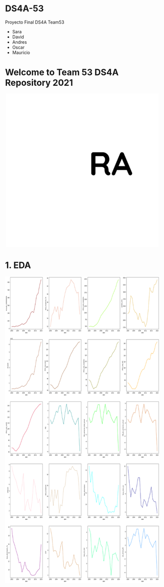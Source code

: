 # DS4A-53
Proyecto Final DS4A  Team53
- Sara
- David
- Andres
- Oscar
- Mauricio

# Welcome to Team 53 DS4A Repository 2021

<p align="center">
<img src="Images/logo.png" width="500" height="500" class="center">
 </p>



# 1. EDA

<p align="center">
<img src="Images/EDA_image.png" width="1000" height="1000" class="center">
 </p>
